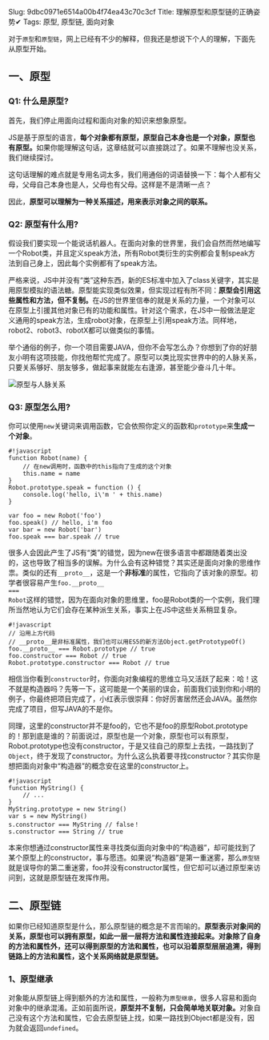 Slug: 9dbc0971e6514a00b4f74ea43c70c3cf
Title: 理解原型和原型链的正确姿势✔
Tags: 原型, 原型链, 面向对象

对于<code>原型</code>和<code>原型链</code>，网上已经有不少的解释，但我还是想说下个人的理解，下面先从原型开始。

## 一、原型

### Q1: 什么是原型?

首先，我们停止用面向过程和面向对象的知识来想象原型。

JS是基于原型的语言，<strong>每个对象都有原型，原型自己本身也是一个对象，原型也有原型。</strong>如果你能理解这句话，这章结就可以直接跳过了。如果不理解也没关系，我们继续探讨。

这句话理解的难点就是专用名词太多，我们用通俗的词语替换一下：每个人都有父母，父母自己本身也是人，父母也有父母。这样是不是清晰一点？

因此，<strong>原型可以理解为一种关系描述，用来表示对象之间的联系。</strong>

### Q2: 原型有什么用?

假设我们要实现一个能说话机器人。在面向对象的世界里，我们会自然而然地编写一个Robot类，并且定义speak方法，所有Robot类衍生的实例都会复制speak方法到自己身上，因此每个实例都有了speak方法。

严格来说，JS中并没有“类”这种东西，新的ES标准中加入了class关键字，其实是用原型模拟的语法糖。原型能实现类似效果，但实现过程有所不同：<strong>原型会引用这些属性和方法，但不复制。</strong>在JS的世界里信奉的就是关系的力量，一个对象可以在原型上引援其他对象已有的功能和属性。针对这个需求，在JS中一般做法是定义通用的speak方法，生成robot对象，在原型上引用speak方法。同样地，robot2、robot3、robotX都可以做类似的事情。

举个通俗的例子，你一个项目需要JAVA，但你不会写怎么办？你想到了你的好朋友小明有这项技能，你找他帮忙完成了。原型可以类比现实世界中的的人脉关系，只要关系够好、朋友够多，做起事来就能左右逢源，甚至能少奋斗几十年。

![原型与人脉关系](/theme/img/1541050381297626.gif "javascript 原型链 原型 前端 人脉关系")

### Q3: 原型怎么用?

你可以使用<code>new</code>关键词来调用函数，它会依照你定义的函数和<code>prototype</code>来<strong>生成一个对象</strong>。

    #!javascript
    function Robot(name) {
        // 在new调用时，函数中的this指向了生成的这个对象
        this.name = name
    }
    Robot.prototype.speak = function () {
        console.log('hello, i\'m ' + this.name)
    }

    var foo = new Robot('foo')
    foo.speak() // hello, i'm foo
    var bar = new Robot('bar')
    foo.speak === bar.speak // true

很多人会因此产生了JS有“类”的错觉，因为new在很多语言中都跟随着类出没的，这也导致了相当多的误解。为什么会有这种错觉？其实还是面向对象的思维作祟。类似的还有<code>\_\_proto\_\_</code>，这是一个<strong>非标准</strong>的属性，它指向了该对象的原型。初学者很容易产生<code>foo.\_\_proto\_\_ === Robot</code>这样的错觉，因为在面向对象的思维里，foo是Robot类的一个实例，我们理所当然地认为它们会存在某种派生关系，事实上在JS中这些关系稍显复杂。

    #!javascript
    // 沿用上方代码
    // __proto__是非标准属性，我们也可以用ES5的新方法Object.getPrototypeOf()
    foo.__proto__ === Robot.prototype // true
    foo.constructor === Robot // true
    Robot.prototype.constructor === Robot // true

相信当你看到<code>constructor</code>时，你面向对象编程的思维立马又活跃了起来：哈！这不就是构造器吗？先等一下，这可能是一个美丽的误会，前面我们谈到你和小明的例子，你最终把项目完成了，小红表示很崇拜：你好厉害居然还会JAVA。虽然你完成了项目，但写JAVA的不是你。

同理，这里的constructor并不是foo的，它也不是foo的原型Robot.prototype的！那到底是谁的？前面说过，原型也是一个对象，原型也可以有原型，Robot.prototype也没有constructor，于是又往自己的原型上去找，一路找到了<code>Object</code>，终于发现了constructor。为什么这么执着要寻找constructor？其实你是想把面向对象中“构造器”的概念安在这里的constructor上。

    #!javascript
    function MyString() {
        // ...   
    }
    MyString.prototype = new String()
    var s = new MyString()
    s.constructor === MyString // false！
    s.constructor === String // true

本来你想通过constructor属性来寻找类似面向对象中的“构造器”，却可能找到了某个原型上的constructor，事与愿违。如果说“构造器”是第一重迷雾，那么<code>原型链</code>就是误导你的第二重迷雾，foo并没有constructor属性，但它却可以通过原型来访问到，这就是原型链在发挥作用。

## 二、原型链

如果你已经知道原型是什么，那么原型链的概念是不言而喻的。<strong>原型表示对象间的关系，原型也可以拥有原型，如此一层一层将方法和属性连接起来。对象除了自身的方法和属性外，还可以得到原型的方法和属性，也可以沿着原型层层追溯，得到链路上的方法和属性，这个关系网络就是原型链。</strong>

### 1、原型继承

对象能从原型链上得到额外的方法和属性，一般称为<code>原型继承</code>，很多人容易和面向对象中的继承混淆。正如前面所说，<strong>原型并不复制，只会简单地关联对象。</strong>对象自己没有这个方法和属性，它会去原型链上找，如果一路找到Object都是没有，因为就会返回<code>undefined</code>。

